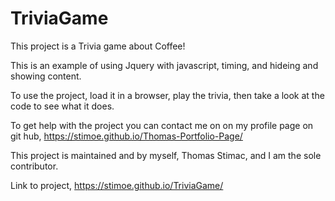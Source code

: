 # TriviaGame


This project is a Trivia game about Coffee!

This is an example of using Jquery with javascript, timing, and hideing and showing content.

To use the project, load it in a browser, play the trivia, then take a look at the code to see what it does.

To get help with the project you can contact me on on my profile page on git hub, https://stimoe.github.io/Thomas-Portfolio-Page/

This project is maintained and by myself, Thomas Stimac, and I am the sole contributor.

Link to project, https://stimoe.github.io/TriviaGame/
